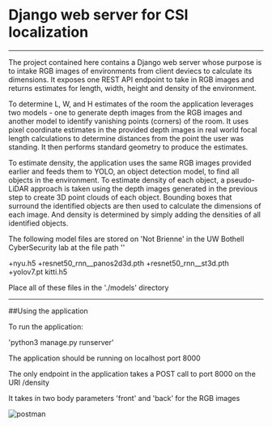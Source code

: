 # Django web server for CSI localization
---
The project contained here contains a Django web server whose purpose is to intake RGB images of environments from client deviecs to calculate its dimensions. It exposes one REST API endpoint to take in RGB images and returns estimates for length, width, height and density of the environment.

To determine L, W, and H estimates of the room the application leverages two models - one to generate depth images from the RGB images and another model to identify vanishing points (corners) of the room. It uses pixel coordinate estimates in the provided depth images in real world focal length calculations to determine distances from the point the user was standing. It then performs standard geometry to produce the estimates.

To estimate density, the application uses the same RGB images provided earlier and feeds them to YOLO, an object detection model, to find all objects in the environment. To estimate density of each object, a pseudo-LiDAR approach is taken using the depth images generated in the previous step to create 3D point clouds of each object. Bounding boxes that surround the identified objects are then used to calculate the dimensions of each image. And density is determined by simply adding the densities of all identified objects.


The following model files are stored on 'Not Brienne' in the UW Bothell CyberSecurity lab at the file path '<ENTER FILEPATH>'

+nyu.h5
+resnet50\_rnn\_\_panos2d3d.pth
+resnet50\_rnn\_\_st3d.pth
+yolov7.pt
kitti.h5

Place all of these files in the './models' directory

---
##Using the application

To run the application:

'python3 manage.py runserver'

The application should be running on localhost port 8000

The only endpoint in the application takes a POST call to port 8000 on the URI /density

It takes in two body parameters 'front' and 'back' for the RGB images

![postman](img/postman.png)
